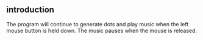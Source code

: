 ## introduction
The program will continue to generate dots and play music when the left mouse button is held down. The music pauses when the mouse is released.